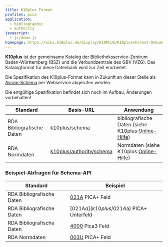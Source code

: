 ```yaml
---
title: K10plus Format
profiles: pica 
application:
  - bibliographic
  - authority
javascript:
  - js/demo.js
homepage: https://wiki.k10plus.de/display/K10PLUS/K10plus+Format-Dokumentation
---
```


**K10plus** ist der gemeinsame Katalog der Bibliotheksservice-Zentrum
Baden-Württemberg (BSZ) und die Verbundzentrale des GBV (VZG). Das
Katalogformat für diese Datenbank wird zur Zeit erarbeitet.

Die Spezifikation des K10plus-Format kann in Zukunft an dieser Stelle als 
[Avram-Schema](../schema/avram) per Webservice abgerufen werden.

<div class="alert alert-warning" role="alert">
  Die entgültige Spezifikation befindet sich noch im Aufbau, Änderungen vorbehalten!
</div>


| Standard                  | Basis-URL                                    | Anwendung
|---------------------------|----------------------------------------------|------------------------------------------------------------------------------------------------------------------------------------
| RDA Bibliografische Daten | [k10plus/schema](k10plus/schema) | bibliografische Daten (siehe K10plus [Online-Hilfe](http://swbtools.bsz-bw.de/cgi-bin/help.pl?cmd=help&verbund=GBV&regelwerk=RDA))
| RDA Normdaten             | [k10plus/authority/schema](k10plus/authority/schema) | Normdaten (siehe K10plus [Online-Hilfe](http://swbtools.bsz-bw.de/cgi-bin/help.pl?cmd=help&verbund=GBV&regelwerk=RDA))

### Beispiel-Abfragen für Schema-API

| Standard                  |  Beispiel
|---------------------------|---------------------------------------------
| RDA Bibliografische Daten | [021A](k10plus/021A) PICA+ Feld
| RDA Bibliografische Daten | [021A$a](k10plus/021A$a) PICA+ Unterfeld
| RDA Bibliografische Daten | [4000](k10plus/4000) Pica3 Feld
| RDA Normdaten             | [003U](k10plus/authority/003U) PICA+ Feld

<div id="demo" style="display: none;">
  <h4>Antwort</h4>
  <p id="demo-url"><b>Url</b> <a></a></p>
  <pre id="demo-output"><code></code></pre>
</div>


